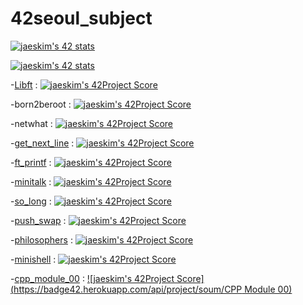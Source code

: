 # 42seoul_subject
[![jaeskim's 42 stats](https://badge42.herokuapp.com/api/stats/soum?cursus=C%20Piscine)](https://github.com/JaeSeoKim/badge42)


[![jaeskim's 42 stats](https://badge42.herokuapp.com/api/stats/soum)](https://github.com/JaeSeoKim/badge42)

<!-- Link -->
-[Libft](https://github.com/tjddnd3116/42seoul_subject/tree/main/Libft) : [![jaeskim's 42Project Score](https://badge42.herokuapp.com/api/project/soum/Libft)](https://github.com/JaeSeoKim/badge42)

-born2beroot : [![jaeskim's 42Project Score](https://badge42.herokuapp.com/api/project/soum/Born2beroot)](https://github.com/JaeSeoKim/badge42)

-netwhat : [![jaeskim's 42Project Score](https://badge42.herokuapp.com/api/project/soum/netwhat)](https://github.com/JaeSeoKim/badge42)

-[get_next_line](https://github.com/tjddnd3116/42seoul_subject/tree/main/get_next_line) : [![jaeskim's 42Project Score](https://badge42.herokuapp.com/api/project/soum/get_next_line)](https://github.com/JaeSeoKim/badge42)

-[ft_printf](https://github.com/tjddnd3116/42seoul_subject/tree/main/ft_printf) :  [![jaeskim's 42Project Score](https://badge42.herokuapp.com/api/project/soum/ft_printf)](https://github.com/JaeSeoKim/badge42)

-[minitalk](https://github.com/tjddnd3116/42seoul_subject/tree/main/minitalk) : [![jaeskim's 42Project Score](https://badge42.herokuapp.com/api/project/soum/minitalk)](https://github.com/JaeSeoKim/badge42)

-[so_long](https://github.com/tjddnd3116/42seoul_subject/tree/main/so_long) : [![jaeskim's 42Project Score](https://badge42.herokuapp.com/api/project/soum/so_long)](https://github.com/JaeSeoKim/badge42)

-[push_swap](https://github.com/tjddnd3116/42seoul_subject/tree/main/push_swap) : [![jaeskim's 42Project Score](https://badge42.herokuapp.com/api/project/soum/push_swap)](https://github.com/JaeSeoKim/badge42)  

-[philosophers](https://github.com/tjddnd3116/42seoul_subject/tree/main/Philosophers) : [![jaeskim's 42Project Score](https://badge42.herokuapp.com/api/project/soum/Philosophers)](https://github.com/JaeSeoKim/badge42)


-[minishell](https://github.com/tjddnd3116/42seoul_subject/tree/main/minishell) : [![jaeskim's 42Project Score](https://badge42.herokuapp.com/api/project/soum/minishell)](https://github.com/JaeSeoKim/badge42)

-[cpp_module_00](https://github.com/tjddnd3116/42seoul_subject/tree/main/cpp_module_00) : [![jaeskim's 42Project Score](https://badge42.herokuapp.com/api/project/soum/CPP Module 00)](https://github.com/JaeSeoKim/badge42)
